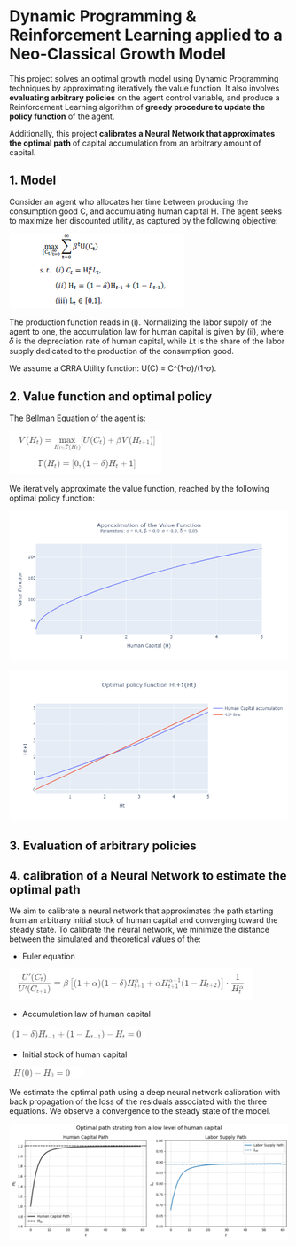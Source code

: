# Dynamic Programming & Reinforcement Learning applied to a Neo-Classical Growth Model

This project solves an optimal growth model using Dynamic Programming techniques by approximating iteratively the value function. It also involves <b>evaluating arbitrary policies</b> on the agent control variable, and produce a Reinforcement Learning algorithm of <b>greedy procedure to update the policy function</b> of the agent.

Additionally, this project <b>calibrates a Neural Network that approximates the optimal path </b> of capital accumulation from an arbitrary amount of capital.

## 1. Model

Consider an agent who allocates her time between producing the consumption good C, and accumulating human capital H. The agent seeks to maximize her discounted utility, as captured by the following objective:

![Model](images/problem.png)

The production function reads in (i).
Normalizing the labor supply of the agent to one, the accumulation law for human capital is given by (ii), where 𝛿 is the depreciation rate of human capital, while 𝐿t is the share of the labor supply dedicated to the production of the consumption good.

We assume a CRRA Utility function: U(C) = C^(1-𝜎)/(1-𝜎).

## 2. Value function and optimal policy
The Bellman Equation of the agent is:

![Bellman Equation and Feasability set](images/bellman_equation.png)

We iteratively approximate the value function, reached by the following optimal policy function:

![Value Function](images/value_function.png)

![Policy function](images/policy_function.png)

## 3. Evaluation of arbitrary policies


## 4. calibration of a Neural Network to estimate the optimal path
We aim to calibrate a neural network that approximates the path starting from an arbitrary initial stock of human capital and converging toward the steady state.
To calibrate the neural network, we minimize the distance between the simulated and theoretical values of the:
- Euler equation

![Euler Equation](images/euler_equation.png)

- Accumulation law of human capital

![Accumulation law](images/accumulation_law.png)

- Initial stock of human capital

![Initial condition](images/initial_condition.png)

We estimate the optimal path using a deep neural network calibration with back propagation of the loss of the residuals associated with the three equations. We observe a convergence to the steady state of the model.

![Optimal path](images/optimal_path.png)
